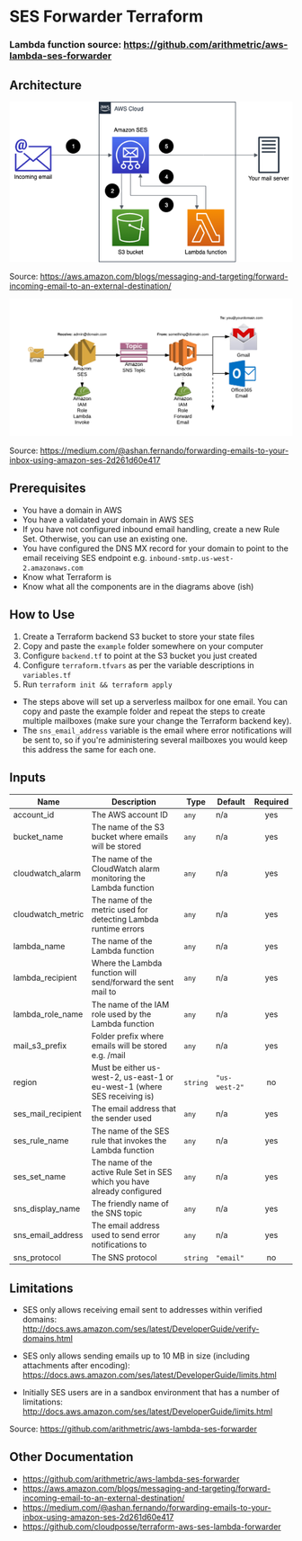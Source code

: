 # SES Forwarder Terraform

### Lambda function source: https://github.com/arithmetric/aws-lambda-ses-forwarder

## Architecture

![alt text](images/architecture.png)

Source: https://aws.amazon.com/blogs/messaging-and-targeting/forward-incoming-email-to-an-external-destination/

![alt text](images/architecture2.png)

Source: https://medium.com/@ashan.fernando/forwarding-emails-to-your-inbox-using-amazon-ses-2d261d60e417

## Prerequisites

* You have a domain in AWS
* You have a validated your domain in AWS SES
* If you have not configured inbound email handling, create a new Rule Set. Otherwise, you can use an existing one.
* You have configured the DNS MX record for your domain to point to the email receiving SES endpoint e.g. `inbound-smtp.us-west-2.amazonaws.com`
* Know what Terraform is
* Know what all the components are in the diagrams above (ish)

## How to Use

1. Create a Terraform backend S3 bucket to store your state files
2. Copy and paste the `example` folder somewhere on your computer
3. Configure `backend.tf` to point at the S3 bucket you just created
4. Configure `terraform.tfvars` as per the variable descriptions in `variables.tf`
5.  Run `terraform init && terraform apply`

* The steps above will set up a serverless mailbox for one email. You can copy and paste the example folder and repeat the steps to create multiple mailboxes (make sure your change the Terraform backend key).
* The `sns_email_address` variable is the email where error notifications will be sent to, so if you're administering several mailboxes you would keep this address the same for each one.

## Inputs

| Name | Description | Type | Default | Required |
|------|-------------|------|---------|:--------:|
| account\_id | The AWS account ID | `any` | n/a | yes |
| bucket\_name | The name of the S3 bucket where emails will be stored | `any` | n/a | yes |
| cloudwatch\_alarm | The name of the CloudWatch alarm monitoring the Lambda function | `any` | n/a | yes |
| cloudwatch\_metric | The name of the metric used for detecting Lambda runtime errors | `any` | n/a | yes |
| lambda\_name | The name of the Lambda function | `any` | n/a | yes |
| lambda\_recipient | Where the Lambda function will send/forward the sent mail to | `any` | n/a | yes |
| lambda\_role\_name | The name of the IAM role used by the Lambda function | `any` | n/a | yes |
| mail\_s3\_prefix | Folder prefix where emails will be stored e.g. /mail | `any` | n/a | yes |
| region | Must be either us-west-2, us-east-1 or eu-west-1 (where SES receiving is) | `string` | `"us-west-2"` | no |
| ses\_mail\_recipient | The email address that the sender used | `any` | n/a | yes |
| ses\_rule\_name | The name of the SES rule that invokes the Lambda function | `any` | n/a | yes |
| ses\_set\_name | The name of the active Rule Set in SES which you have already configured | `any` | n/a | yes |
| sns\_display\_name | The friendly name of the SNS topic | `any` | n/a | yes |
| sns\_email\_address | The email address used to send error notifications to | `any` | n/a | yes |
| sns\_protocol | The SNS protocol | `string` | `"email"` | no |

## Limitations

* SES only allows receiving email sent to addresses within verified domains: http://docs.aws.amazon.com/ses/latest/DeveloperGuide/verify-domains.html

* SES only allows sending emails up to 10 MB in size (including attachments after encoding): https://docs.aws.amazon.com/ses/latest/DeveloperGuide/limits.html

* Initially SES users are in a sandbox environment that has a number of limitations: http://docs.aws.amazon.com/ses/latest/DeveloperGuide/limits.html

Source: https://github.com/arithmetric/aws-lambda-ses-forwarder

## Other Documentation

* https://github.com/arithmetric/aws-lambda-ses-forwarder
* https://aws.amazon.com/blogs/messaging-and-targeting/forward-incoming-email-to-an-external-destination/
* https://medium.com/@ashan.fernando/forwarding-emails-to-your-inbox-using-amazon-ses-2d261d60e417
* https://github.com/cloudposse/terraform-aws-ses-lambda-forwarder

